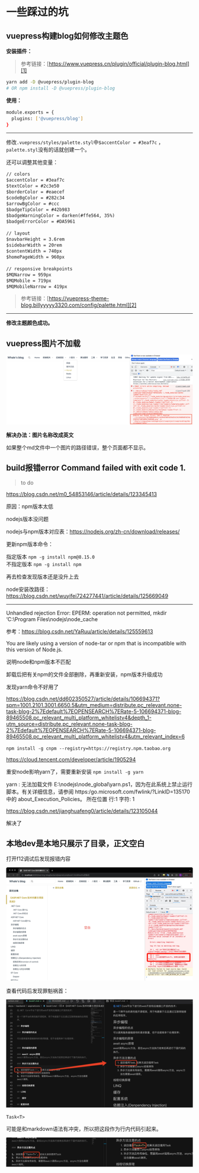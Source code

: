 # 一些踩过的坑

## vuepress构建blog如何修改主题色

__安装插件：__

>参考链接：[https://www.vuepress.cn/plugin/official/plugin-blog.html][1]

```sh
yarn add -D @vuepress/plugin-blog
# OR npm install -D @vuepress/plugin-blog
```

__使用：__

```sh
module.exports = {
  plugins: ['@vuepress/blog']
}
```

***

修改`.vuepress/styles/palette.styl`中`$accentColor = #3eaf7c` ，`palette.styl`没有的话就创建一个。

还可以调整其他变量：

``` stylus
// colors
$accentColor = #3eaf7c
$textColor = #2c3e50
$borderColor = #eaecef
$codeBgColor = #282c34
$arrowBgColor = #ccc
$badgeTipColor = #42b983
$badgeWarningColor = darken(#ffe564, 35%)
$badgeErrorColor = #DA5961

// layout
$navbarHeight = 3.6rem
$sidebarWidth = 20rem
$contentWidth = 740px
$homePageWidth = 960px

// responsive breakpoints
$MQNarrow = 959px
$MQMobile = 719px
$MQMobileNarrow = 419px

```

>参考链接：[https://vuepress-theme-blog.billyyyyy3320.com/config/palette.html][2]
***


__修改主题颜色成功。__



## vuepress图片不加载

![wrongpath](./screenshot/wrongpath.png)

__解决办法：图片名称改成英文__

如果整个md文件中一个图片的路径错误，整个页面都不显示。


## build报错error Command failed with exit code 1.

> to do

https://blog.csdn.net/m0_54853146/article/details/123345413

原因：npm版本太低

nodejs版本没问题 

nodejs与npm版本对应表：https://nodejs.org/zh-cn/download/releases/

更新npm版本命令：

指定版本 `npm -g install npm@8.15.0`  
不指定版本 `npm -g install npm`

再去检查发现版本还是没升上去

node安装改路径：https://blog.csdn.net/wuyifei724277441/article/details/125669049

***

Unhandled rejection Error: EPERM: operation not permitted, mkdir ‘C:\Program Files\nodejs\node_cache

参考：https://blog.csdn.net/YaRuu/article/details/125559613


You are likely using a version of node-tar or npm that is incompatible with this version of Node.js.

说明node和npm版本不匹配

卸载后把有关npm的文件全部删除，再重新安装，npm版本升级成功

发现yarn命令不好用了

https://blog.csdn.net/dd602350527/article/details/106694371?spm=1001.2101.3001.6650.5&utm_medium=distribute.pc_relevant.none-task-blog-2%7Edefault%7EOPENSEARCH%7ERate-5-106694371-blog-89465508.pc_relevant_multi_platform_whitelistv4&depth_1-utm_source=distribute.pc_relevant.none-task-blog-2%7Edefault%7EOPENSEARCH%7ERate-5-106694371-blog-89465508.pc_relevant_multi_platform_whitelistv4&utm_relevant_index=6

`npm install -g cnpm --registry=https://registry.npm.taobao.org `

https://cloud.tencent.com/developer/article/1905294

重安node影响yarn了，需要重新安装
`npm install -g yarn `

yarn : 无法加载文件 E:\nodejs\node_global\yarn.ps1，因为在此系统上禁止运行脚本。有关详细信息，请参阅 https:/go.microsoft.com/fwlink/?LinkID=135170 中的 about_Execution_Policies。
所在位置 行:1 字符: 1

https://blog.csdn.net/jianghuafeng0/article/details/123105044

解决了

## 本地dev是本地只展示了目录，正文空白

打开f12调试后发现报错内容

![emptypage](./screenshot/emptypage.jpg)

查看代码后发现罪魁祸首：

![emptypage](./screenshot/emptypage_reason.jpeg)

```
Task<T>
```

可能是和markdown语法有冲突，所以把这段作为行内代码引起来。


![emptypage](./screenshot/emptypage_solution.jpg)










[1]:https://www.vuepress.cn/plugin/official/plugin-blog.html
[2]:https://vuepress-theme-blog.billyyyyy3320.com/config/palette.html
